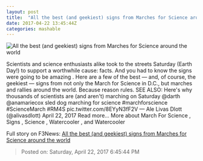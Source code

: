```yaml
---
layout: post
title:  "All the best (and geekiest) signs from Marches for Science around the world"
date: 2017-04-22 13:45:44Z
categories: mashable
---
```


![All the best (and geekiest) signs from Marches for Science around the world](http://i.amz.mshcdn.com/eAn259c2E-HMs2fC22Tti4l5yQU=/1200x630/2017%2F04%2F22%2F9e%2Ffa25840bc44f479bba8405ab06ec6178.5bb8c.png)

Scientists and science enthusiasts alike took to the streets Saturday (Earth Day!) to support a worthwhile cause: facts. And you had to know the signs were going to be amazing . Here are a few of the best — and, of course, the geekiest — signs from not only the March for Science in D.C., but marches and rallies around the world. Because reason rules. SEE ALSO: Here's why thousands of scientists are (and aren't) marching on Saturday @darth @anamariecox sled dog marching for science #marchforscience #ScienceMarch #RM4S pic.twitter.com/8EYyN3fF2V — Ale Livas Dlott (@alivasdlott) April 22, 2017 Read more... More about March For Science , Signs , Science , Watercooler , and Watercooler


Full story on F3News: [All the best (and geekiest) signs from Marches for Science around the world](http://www.f3nws.com/n/zfjA2H)

> Posted on: Saturday, April 22, 2017 6:45:44 PM
